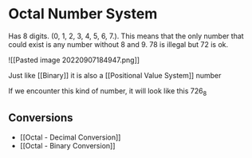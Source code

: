 # Octal Number System
Has 8 digits. (0, 1, 2, 3, 4, 5, 6, 7.). This means that the only number that could exist is any number without 8 and 9. 78 is illegal but 72 is ok. 

![[Pasted image 20220907184947.png]]

Just like [[Binary]] it is also a [[Positional Value System]] number

If we encounter this kind of number, it will look like this $726_8$

## Conversions
- [[Octal - Decimal Conversion]]
- [[Octal - Binary Conversion]]

